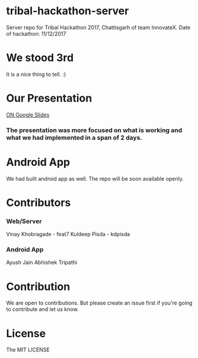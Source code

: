 # tribal-hackathon-server
Server repo for Tribal Hackathon 2017, Chattisgarh of team InnovateX. Date of hackathon: 11/12/2017

# We stood 3rd
It is a nice thing to tell. :)

# Our Presentation
[ON Google Slides](https://docs.google.com/presentation/d/1hLGpF2xebZMxV_7nacrEa6trLqFzVSwIuzw0dROxQuY/edit?usp=sharing)

### The presentation was more focused on what is working and what we had implemented in a span of 2 days.

# Android App
We had built android app as well. The repo will be soon available openly.

# Contributors

### Web/Server
Vinay Khobragade - feat7
Kuldeep Pisda - kdpisda

### Android App
Ayush Jain
Abhishek Tripathi

# Contribution
We are open to contributions. But please create an issue first if you're going to contribute and let us know.

# License
The MIT LICENSE
